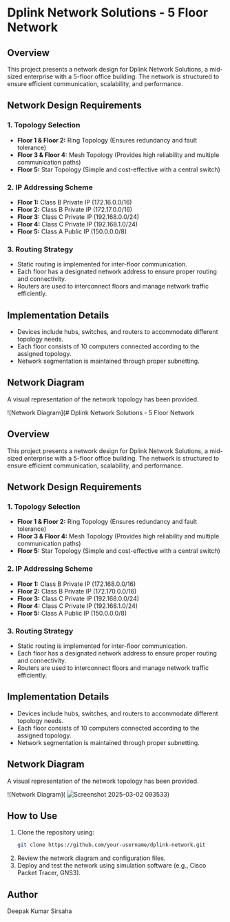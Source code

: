 # Dplink Network Solutions - 5 Floor Network

## Overview
This project presents a network design for Dplink Network Solutions, a mid-sized enterprise with a 5-floor office building. The network is structured to ensure efficient communication, scalability, and performance.

## Network Design Requirements

### 1. Topology Selection
- **Floor 1 & Floor 2:** Ring Topology (Ensures redundancy and fault tolerance)
- **Floor 3 & Floor 4:** Mesh Topology (Provides high reliability and multiple communication paths)
- **Floor 5:** Star Topology (Simple and cost-effective with a central switch)

### 2. IP Addressing Scheme
- **Floor 1:** Class B Private IP (172.16.0.0/16)
- **Floor 2:** Class B Private IP (172.17.0.0/16)
- **Floor 3:** Class C Private IP (192.168.0.0/24)
- **Floor 4:** Class C Private IP (192.168.1.0/24)
- **Floor 5:** Class A Public IP (150.0.0.0/8)

### 3. Routing Strategy
- Static routing is implemented for inter-floor communication.
- Each floor has a designated network address to ensure proper routing and connectivity.
- Routers are used to interconnect floors and manage network traffic efficiently.

## Implementation Details
- Devices include hubs, switches, and routers to accommodate different topology needs.
- Each floor consists of 10 computers connected according to the assigned topology.
- Network segmentation is maintained through proper subnetting.

## Network Diagram
A visual representation of the network topology has been provided.

![Network Diagram](# Dplink Network Solutions - 5 Floor Network

## Overview
This project presents a network design for Dplink Network Solutions, a mid-sized enterprise with a 5-floor office building. The network is structured to ensure efficient communication, scalability, and performance.

## Network Design Requirements

### 1. Topology Selection
- **Floor 1 & Floor 2:** Ring Topology (Ensures redundancy and fault tolerance)
- **Floor 3 & Floor 4:** Mesh Topology (Provides high reliability and multiple communication paths)
- **Floor 5:** Star Topology (Simple and cost-effective with a central switch)

### 2. IP Addressing Scheme
- **Floor 1:** Class B Private IP (172.168.0.0/16)
- **Floor 2:** Class B Private IP (172.170.0.0/16)
- **Floor 3:** Class C Private IP (192.168.0.0/24)
- **Floor 4:** Class C Private IP (192.168.1.0/24)
- **Floor 5:** Class A Public IP (150.0.0.0/8)

### 3. Routing Strategy
- Static routing is implemented for inter-floor communication.
- Each floor has a designated network address to ensure proper routing and connectivity.
- Routers are used to interconnect floors and manage network traffic efficiently.

## Implementation Details
- Devices include hubs, switches, and routers to accommodate different topology needs.
- Each floor consists of 10 computers connected according to the assigned topology.
- Network segmentation is maintained through proper subnetting.

## Network Diagram
A visual representation of the network topology has been provided.

![Network Diagram](
![Screenshot 2025-03-02 093533](https://github.com/user-attachments/assets/f4f2aaaf-cdf2-400b-a968-6297ff47a4a5))

## How to Use
1. Clone the repository using:
   ```sh
   git clone https://github.com/your-username/dplink-network.git
   ```
2. Review the network diagram and configuration files.
3. Deploy and test the network using simulation software (e.g., Cisco Packet Tracer, GNS3).


## Author
Deepak Kumar Sirsaha


